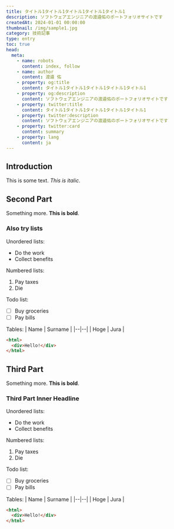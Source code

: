 ```yaml
---
title: タイトル1タイトル1タイトル1タイトル1タイトル1
description: ソフトウェアエンジニアの渡邉佑のポートフォリオサイトです
createdAt: 2024-01-01 00:00:00
thumbnail: /img/sample1.jpg
category: 技術記事
type: entry
toc: true
head:
  meta:
    - name: robots
      content: index, follow
    - name: author
      content: 渡邉 佑
    - property: og:title
      content: タイトル1タイトル1タイトル1タイトル1タイトル1
    - property: og:description
      content: ソフトウェアエンジニアの渡邉佑のポートフォリオサイトです
    - property: twitter:title
      content: タイトル1タイトル1タイトル1タイトル1タイトル1
    - property: twitter:description
      content: ソフトウェアエンジニアの渡邉佑のポートフォリオサイトです
    - property: twitter:card
      content: summary
    - property: lang
      content: ja
---
```


## Introduction
This is some text. *This is italic*.

## Second Part
Something more. **This is bold**.

### Also try lists
Unordered lists:
 - Do the work
 - Collect benefits

Numbered lists:

 1. Pay taxes
 2. Die

Todo list:
 - [ ] Buy groceries
 - [ ] Pay bills

Tables:
| Name | Surname |
|--|--|
| Hoge | Jura |

```html
<html>
  <div>Hello!</div>
</html>
```

## Third Part
Something more. **This is bold**.

### Third Part Inner Headline
Unordered lists:
 - Do the work
 - Collect benefits

Numbered lists:

 1. Pay taxes
 2. Die

Todo list:
 - [ ] Buy groceries
 - [ ] Pay bills

Tables:
| Name | Surname |
|--|--|
| Hoge | Jura |

```html
<html>
  <div>Hello!</div>
</html>
```